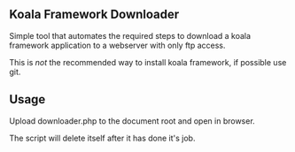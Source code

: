 
## Koala Framework Downloader

Simple tool that automates the required steps to download a koala framework application to
a webserver with only ftp access.

This is *not* the recommended way to install koala framework, if possible use git.

## Usage

Upload downloader.php to the document root and open in browser.

The script will delete itself after it has done it's job.
